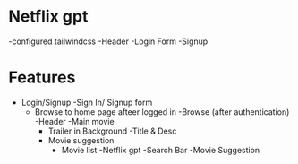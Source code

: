 # Netflix gpt

-configured tailwindcss
-Header
-Login Form
-Signup



# Features
- Login/Signup
    -Sign In/ Signup form
    - Browse to home page afteer logged in
-Browse (after authentication)
  -Header
  -Main movie
      - Trailer in Background
      -Title & Desc
      - Movie suggestion
         - Movie list
-Netflix gpt
  -Search Bar
  -Movie Suggestion         